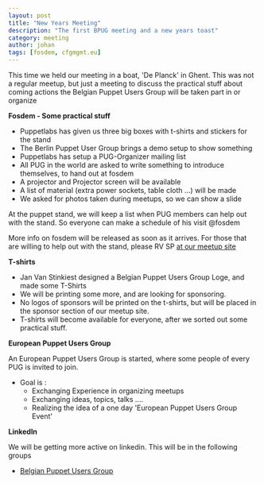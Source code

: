 ```yaml
---
layout: post
title: "New Years Meeting"
description: "The first BPUG meeting and a new years toast"
category: meeting
author: johan
tags: [fosdem, cfgmgmt.eu]
---
```

This time we held our meeting in a boat, 'De Planck' in Ghent.  This was not a regular meetup, but just a meeting to discuss the practical stuff about coming actions the Belgian Puppet Users Group will be taken part in or organize

**Fosdem - Some practical stuff**
* Puppetlabs has given us three big boxes with t-shirts and stickers for the stand
* The Berlin Puppet User Group brings a demo setup to show something
* Puppetlabs has setup a PUG-Organizer mailing list
* All PUG in the world are asked to write something to introduce themselves, to hand out at fosdem
* A projector and Projector screen will be available
* A list of material (extra power sockets, table cloth ...) will be made
* We asked for photos taken during meetups, so we can show a slide

At the puppet stand, we will keep a list when PUG members can help out with the stand.  So everyone can make a schedule of his visit @fosdem

More info on fosdem will be released as soon as it arrives.  For those that are willing to help out with the stand, please RV SP [at our meetup site](http://www.meetup.com/Belgian-Puppet-User-Group/events/141259432/)

**T-shirts**
* Jan Van Stinkiest designed a Belgian Puppet Users Group Loge, and made some T-Shirts
* We will be printing some more, and are looking for sponsoring.
* No logos of sponsors will be printed on the t-shirts, but will be placed in the sponsor section of our meetup site.
* T-shirts will become available for everyone, after we sorted out some practical stuff.

**European Puppet Users Group**

An European Puppet Users Group is started, where some people of every PUG is invited to join.

* Goal is :
    * Exchanging Experience in organizing meetups
    * Exchanging ideas, topics, talks ....
    * Realizing the idea of a one day 'European Puppet Users Group Event'

**LinkedIn**

We will be getting more active on linkedin. This will be in the following groups

* [Belgian Puppet Users Group](http://www.linkedin.com/groups?home=&gid=4903932&trk=anet_ug_hm)


